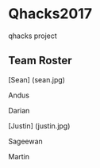# Qhacks2017
qhacks project

## Team Roster
[Sean] (sean.jpg)
<p> Andus
<p> Darian
<p> [Justin] (justin.jpg)
<p> Sageewan
<p> Martin
